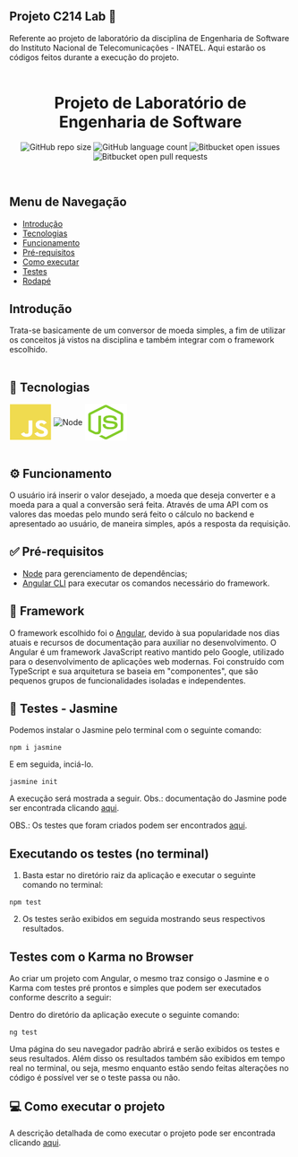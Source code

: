 ## Projeto C214 Lab 👋

<div>
Referente ao projeto de laboratório da disciplina de Engenharia de Software do Instituto Nacional de Telecomunicações - INATEL.
Aqui estarão os códigos feitos durante a execução do projeto.
</div>

<br>

<h1 align="center">Projeto de Laboratório de Engenharia de Software</h1>

<div align="center">

![GitHub repo size](https://img.shields.io/github/repo-size/Projeto-C214-Lab/frontend)
![GitHub language count](https://img.shields.io/github/languages/count/Projeto-C214-Lab/frontend)
![Bitbucket open issues](https://img.shields.io/bitbucket/issues/Projeto-C214-Lab/frontend)
![Bitbucket open pull requests](https://img.shields.io/bitbucket/pr-raw/Projeto-C214-Lab/frontend)

</div>

<br>

<div>
<h2>Menu de Navegação</h2>

- <a href="#intro">Introdução</a>
- <a href="#tecnologia">Tecnologias</a>
- <a href="#description">Funcionamento</a>
- <a href="#requirements">Pré-requisitos</a>
- <a href="#howTo">Como executar</a>
- <a href="#testes">Testes</a>
- <a href="#footer">Rodapé</a>
</div>

<div>
<h2 id="intro" align="left">Introdução</h2>
Trata-se basicamente de um conversor de moeda simples, a fim de utilizar os conceitos já vistos na disciplina e também integrar com o framework escolhido.
</div>

<div style="display: inline_block"><br>
<h2 id="tecnologia" align="left"> 🚀 Tecnologias</h2>

  <img align="center" alt="Js" height="65" width="75" src="https://raw.githubusercontent.com/devicons/devicon/master/icons/javascript/javascript-plain.svg">
  <img align="center" alt="Node" height="65" width="75" src="https://upload.wikimedia.org/wikipedia/commons/thumb/c/cf/Angular_full_color_logo.svg/2048px-Angular_full_color_logo.svg.png">
  <img align="center" alt="Node" height="65" width="75" src="https://raw.githubusercontent.com/devicons/devicon/master/icons/nodejs/nodejs-plain.svg">
</div>
<br>

<div id="description">
<h2> ⚙️ Funcionamento </h2>
O usuário irá inserir o valor desejado, a moeda que deseja converter e a moeda para a qual a conversão será feita.
Através de uma API com os valores das moedas pelo mundo será feito o cálculo no backend e apresentado ao usuário, de maneira simples, após a resposta da requisição.
</div>

<div id="requirements">
<h2> ✅ Pré-requisitos </h2>

- <a href="https://nodejs.org/en/" id="node">Node</a> para gerenciamento de dependências;
- <a href="https://github.com/angular/angular-cli"> Angular CLI</a> para executar os comandos necessário do framework.
</div>

<div id="requirements">
<h2> 🔗 Framework </h2>
O framework escolhido foi o <a href="https://angular.io">Angular</a>, devido à sua popularidade nos dias atuais e recursos de documentação para auxiliar no desenvolvimento.
O Angular é um framework JavaScript reativo mantido pelo Google, utilizado para o desenvolvimento de aplicações web modernas. Foi construído com TypeScript e sua arquitetura se baseia em "componentes", que são pequenos grupos de funcionalidades isoladas e independentes.
</div>

<div id="testes">
<h2> 🧪 Testes - Jasmine </h2>
Podemos  instalar o Jasmine pelo terminal com o seguinte comando:

```
npm i jasmine
```
E em seguida, inciá-lo.
```
jasmine init
```
A execução será mostrada a seguir.
Obs.: documentação do Jasmine pode ser encontrada clicando <a href="https://jasmine.github.io/pages/getting_started.html">aqui</a>.

OBS.: Os testes que foram criados podem ser encontrados <a href="https://github.com/Projeto-C214-Lab/frontend/tree/main/conversorMoedas/src/app">aqui</a>.

## Executando os testes (no terminal)

1. Basta estar no diretório raiz da aplicação e executar o seguinte comando no terminal: 
```
npm test
```
2. Os testes serão exibidos em seguida mostrando seus respectivos resultados.

## Testes com o Karma no Browser
Ao criar um projeto com Angular, o mesmo traz consigo o Jasmine e o Karma com testes pré prontos e simples que podem ser executados conforme descrito a seguir: 
  
Dentro do diretório da aplicação execute o seguinte comando:
```
ng test
```
Uma página do seu navegador padrão abrirá e serão exibidos os testes e seus resultados.
Além disso os resultados também são exibidos em tempo real no terminal, ou seja, mesmo enquanto estão sendo feitas alterações no código é possível ver se o teste passa ou não.
  
<div id="howTo">
<h2> 💻 Como executar o projeto </h2>
A descrição detalhada de como executar o projeto pode ser encontrada clicando <a href="https://github.com/Projeto-C214-Lab/frontend">aqui</a>.
</div>

<div id="footer" align="center">

</div>
